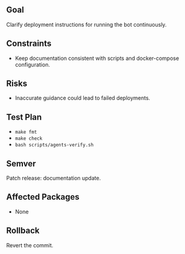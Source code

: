 ## Goal
Clarify deployment instructions for running the bot continuously.

## Constraints
- Keep documentation consistent with scripts and docker-compose configuration.

## Risks
- Inaccurate guidance could lead to failed deployments.

## Test Plan
- `make fmt`
- `make check`
- `bash scripts/agents-verify.sh`

## Semver
Patch release: documentation update.

## Affected Packages
- None

## Rollback
Revert the commit.
